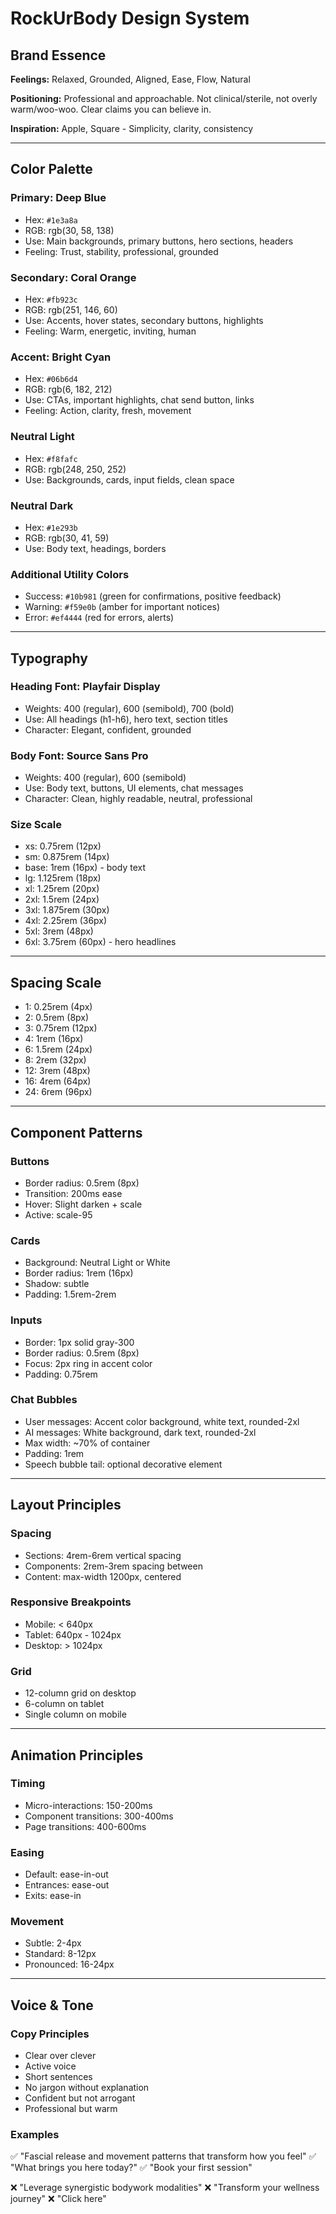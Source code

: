 # RockUrBody Design System

## Brand Essence
**Feelings:** Relaxed, Grounded, Aligned, Ease, Flow, Natural

**Positioning:** Professional and approachable. Not clinical/sterile, not overly warm/woo-woo. Clear claims you can believe in.

**Inspiration:** Apple, Square - Simplicity, clarity, consistency

---

## Color Palette

### Primary: Deep Blue
- Hex: `#1e3a8a`
- RGB: rgb(30, 58, 138)
- Use: Main backgrounds, primary buttons, hero sections, headers
- Feeling: Trust, stability, professional, grounded

### Secondary: Coral Orange
- Hex: `#fb923c`
- RGB: rgb(251, 146, 60)
- Use: Accents, hover states, secondary buttons, highlights
- Feeling: Warm, energetic, inviting, human

### Accent: Bright Cyan
- Hex: `#06b6d4`
- RGB: rgb(6, 182, 212)
- Use: CTAs, important highlights, chat send button, links
- Feeling: Action, clarity, fresh, movement

### Neutral Light
- Hex: `#f8fafc`
- RGB: rgb(248, 250, 252)
- Use: Backgrounds, cards, input fields, clean space

### Neutral Dark
- Hex: `#1e293b`
- RGB: rgb(30, 41, 59)
- Use: Body text, headings, borders

### Additional Utility Colors
- Success: `#10b981` (green for confirmations, positive feedback)
- Warning: `#f59e0b` (amber for important notices)
- Error: `#ef4444` (red for errors, alerts)

---

## Typography

### Heading Font: Playfair Display
- Weights: 400 (regular), 600 (semibold), 700 (bold)
- Use: All headings (h1-h6), hero text, section titles
- Character: Elegant, confident, grounded

### Body Font: Source Sans Pro
- Weights: 400 (regular), 600 (semibold)
- Use: Body text, buttons, UI elements, chat messages
- Character: Clean, highly readable, neutral, professional

### Size Scale
- xs: 0.75rem (12px)
- sm: 0.875rem (14px)
- base: 1rem (16px) - body text
- lg: 1.125rem (18px)
- xl: 1.25rem (20px)
- 2xl: 1.5rem (24px)
- 3xl: 1.875rem (30px)
- 4xl: 2.25rem (36px)
- 5xl: 3rem (48px)
- 6xl: 3.75rem (60px) - hero headlines

---

## Spacing Scale
- 1: 0.25rem (4px)
- 2: 0.5rem (8px)
- 3: 0.75rem (12px)
- 4: 1rem (16px)
- 6: 1.5rem (24px)
- 8: 2rem (32px)
- 12: 3rem (48px)
- 16: 4rem (64px)
- 24: 6rem (96px)

---

## Component Patterns

### Buttons
- Border radius: 0.5rem (8px)
- Transition: 200ms ease
- Hover: Slight darken + scale
- Active: scale-95

### Cards
- Background: Neutral Light or White
- Border radius: 1rem (16px)
- Shadow: subtle
- Padding: 1.5rem-2rem

### Inputs
- Border: 1px solid gray-300
- Border radius: 0.5rem (8px)
- Focus: 2px ring in accent color
- Padding: 0.75rem

### Chat Bubbles
- User messages: Accent color background, white text, rounded-2xl
- AI messages: White background, dark text, rounded-2xl
- Max width: ~70% of container
- Padding: 1rem
- Speech bubble tail: optional decorative element

---

## Layout Principles

### Spacing
- Sections: 4rem-6rem vertical spacing
- Components: 2rem-3rem spacing between
- Content: max-width 1200px, centered

### Responsive Breakpoints
- Mobile: < 640px
- Tablet: 640px - 1024px  
- Desktop: > 1024px

### Grid
- 12-column grid on desktop
- 6-column on tablet
- Single column on mobile

---

## Animation Principles

### Timing
- Micro-interactions: 150-200ms
- Component transitions: 300-400ms
- Page transitions: 400-600ms

### Easing
- Default: ease-in-out
- Entrances: ease-out
- Exits: ease-in

### Movement
- Subtle: 2-4px
- Standard: 8-12px
- Pronounced: 16-24px

---

## Voice & Tone

### Copy Principles
- Clear over clever
- Active voice
- Short sentences
- No jargon without explanation
- Confident but not arrogant
- Professional but warm

### Examples
✅ "Fascial release and movement patterns that transform how you feel"
✅ "What brings you here today?"
✅ "Book your first session"

❌ "Leverage synergistic bodywork modalities"
❌ "Transform your wellness journey"
❌ "Click here"